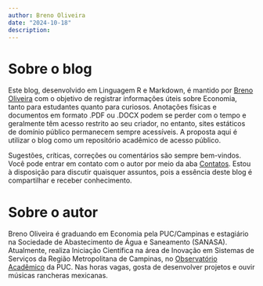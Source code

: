 ```yaml
---
author: Breno Oliveira
date: "2024-10-18"
description: 
---
```

# Sobre o blog

Este blog, desenvolvido em Linguagem R e Markdown, é mantido por [Breno Oliveira](https://github.com/breno-holiveira/ei) com o objetivo de registrar informações úteis sobre Economia, tanto para estudantes quanto para curiosos. Anotações físicas e documentos em formato .PDF ou .DOCX podem se perder com o tempo e geralmente têm acesso restrito ao seu criador, no entanto, sites estáticos de domínio público permanecem sempre acessíveis. A proposta aqui é utilizar o blog como um repositório acadêmico de acesso público.

Sugestões, críticas, correções ou comentários são sempre bem-vindos. Você pode entrar em contato com o autor por meio da aba [Contatos](https://economia-integral.netlify.app/contact/). Estou à disposição para discutir quaisquer assuntos, pois a essência deste blog é compartilhar e receber conhecimento.

# Sobre o autor

Breno Oliveira é graduando em Economia pela PUC/Campinas e estagiário na Sociedade de Abastecimento de Água e Saneamento (SANASA). Atualmente, realiza Iniciação Científica na área de Inovação em Sistemas de Serviços da Região Metropolitana de Campinas, no [Observatório Acadêmico](https://observatorio.puc-campinas.edu.br/) da PUC. Nas horas vagas, gosta de desenvolver projetos e ouvir músicas rancheras mexicanas.
